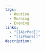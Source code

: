 ```yaml
---
tags:
  - Routine
  - Morning
  - Evening
links:
  - "[[AirPod]]"
  - "[[iPhone]]"
description:
---
```

